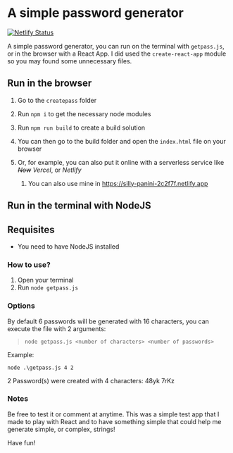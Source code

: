 # A simple password generator

[![Netlify Status](https://api.netlify.com/api/v1/badges/4e86b541-e4e0-450a-811f-b6645dc36c52/deploy-status)](https://app.netlify.com/sites/silly-panini-2c2f7f/deploys)

A simple password generator, you can run on the terminal with `getpass.js`, or in the browser with a React App.
I did used the `create-react-app` module so you may found some unnecessary files.

## Run in the browser

1. Go to the `createpass` folder
1. Run `npm i` to get the necessary node modules
1. Run `npm run build` to create a build solution
1. You can then go to the build folder and open the `index.html` file on your browser
1. Or, for example, you can also put it online with a serverless service like ~~_Now_~~ _Vercel_, or _Netlify_

   1. You can also use mine in <a target="_blank" href="https://silly-panini-2c2f7f.netlify.app">https://silly-panini-2c2f7f.netlify.app</a>

## Run in the terminal with NodeJS

## Requisites

- You need to have NodeJS installed

### How to use?

1. Open your terminal
1. Run `node getpass.js`

### Options

By default 6 passwords will be generated with 16 characters, you can execute the file with 2 arguments:

> `node getpass.js <number of characters> <number of passwords>`

Example:

`node .\getpass.js 4 2`

2 Password(s) were created with 4 characters:
48yk
7rKz

### Notes

Be free to test it or comment at anytime. This was a simple test app that I made to play with React and to have something simple that could help me generate simple, or complex, strings!

Have fun!
